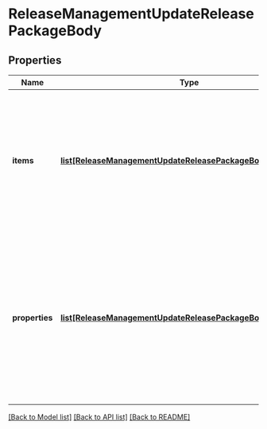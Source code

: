 # ReleaseManagementUpdateReleasePackageBody

## Properties
Name | Type | Description | Notes
------------ | ------------- | ------------- | -------------
**items** | [**list[ReleaseManagementUpdateReleasePackageBodyItems]**](ReleaseManagementUpdateReleasePackageBodyItems.md) | Array of items to be updated along with their desired new properties. Only the           items for which properties need to be updated to be included in this list | [optional] 
**properties** | [**list[ReleaseManagementUpdateReleasePackageBodyProperties1]**](ReleaseManagementUpdateReleasePackageBodyProperties1.md) | Array of properties to update before doing the transition. All properties           with required&#x3D;true which do not have a value must be specified. No properties with editable&#x3D;false           should be specified. | [optional] 

[[Back to Model list]](../README.md#documentation-for-models) [[Back to API list]](../README.md#documentation-for-api-endpoints) [[Back to README]](../README.md)


